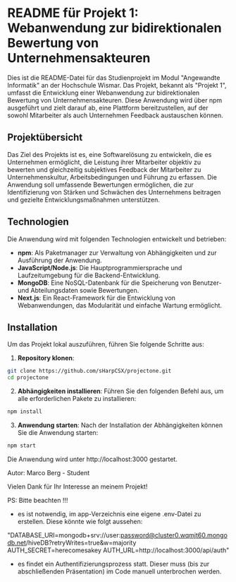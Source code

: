 # README für Projekt 1: Webanwendung zur bidirektionalen Bewertung von Unternehmensakteuren

Dies ist die README-Datei für das Studienprojekt im Modul "Angewandte Informatik" an der Hochschule Wismar. Das Projekt, bekannt als "Projekt 1", umfasst die Entwicklung einer Webanwendung zur bidirektionalen Bewertung von Unternehmensakteuren. Diese Anwendung wird über npm ausgeführt und zielt darauf ab, eine Plattform bereitzustellen, auf der sowohl Mitarbeiter als auch Unternehmen Feedback austauschen können.

## Projektübersicht

Das Ziel des Projekts ist es, eine Softwarelösung zu entwickeln, die es Unternehmen ermöglicht, die Leistung ihrer Mitarbeiter objektiv zu bewerten und gleichzeitig subjektives Feedback der Mitarbeiter zu Unternehmenskultur, Arbeitsbedingungen und Führung zu erfassen. Die Anwendung soll umfassende Bewertungen ermöglichen, die zur Identifizierung von Stärken und Schwächen des Unternehmens beitragen und gezielte Entwicklungsmaßnahmen unterstützen.

## Technologien

Die Anwendung wird mit folgenden Technologien entwickelt und betrieben:

- **npm**: Als Paketmanager zur Verwaltung von Abhängigkeiten und zur Ausführung der Anwendung.
- **JavaScript/Node.js**: Die Hauptprogrammiersprache und Laufzeitumgebung für die Backend-Entwicklung.
- **MongoDB**: Eine NoSQL-Datenbank für die Speicherung von Benutzer- und Abteilungsdaten sowie Bewertungen.
- **Next.js**: Ein React-Framework für die Entwicklung von Webanwendungen, das Modularität und einfache Wartung ermöglicht.

## Installation

Um das Projekt lokal auszuführen, führen Sie folgende Schritte aus:

1. **Repository klonen**:

```bash
git clone https://github.com/sHarpCSX/projectone.git
cd projectone
```

2. **Abhängigkeiten installieren**:
   Führen Sie den folgenden Befehl aus, um alle erforderlichen Pakete zu installieren:

```bash
npm install
```

3. **Anwendung starten**:
   Nach der Installation der Abhängigkeiten können Sie die Anwendung starten:

```bash
npm start
```

Die Anwendung wird unter http://localhost:3000 gestartet.

Autor:
Marco Berg - Student

Vielen Dank für Ihr Interesse an meinem Projekt!

PS: Bitte beachten !!!
- es ist notwendig, im app-Verzeichnis eine eigene .env-Datei zu erstellen. Diese könnte wie folgt aussehen:
  
"DATABASE_URI=mongodb+srv://user:password@cluster0.wqmjt60.mongodb.net/hiveDB?retryWrites=true&w=majority
AUTH_SECRET=herecomesakey
AUTH_URL=http://localhost:3000/api/auth"

- es findet ein Authentifizierungsprozess statt. Dieser muss (bis zur abschließenden Präsentation) im Code manuell unterbrochen werden.
